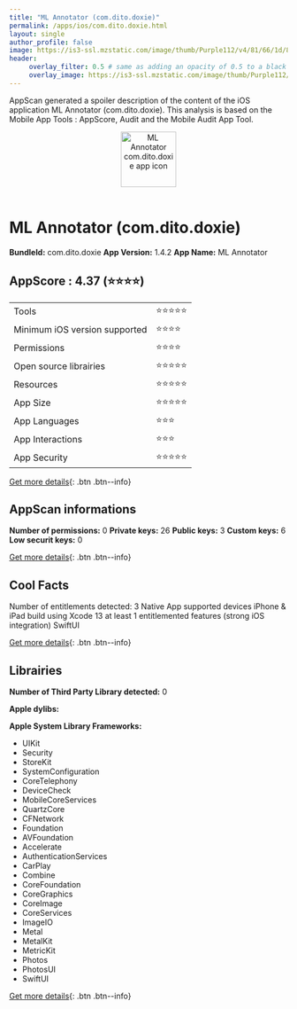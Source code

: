 ```yaml
---
title: "ML Annotator (com.dito.doxie)"
permalink: /apps/ios/com.dito.doxie.html
layout: single
author_profile: false
image: https://is3-ssl.mzstatic.com/image/thumb/Purple112/v4/81/66/1d/81661d0a-67f4-8d5f-ebf3-45556ff36ac9/AppIcon-1x_U007emarketing-0-7-0-85-220.png/512x512bb.jpg
header: 
     overlay_filter: 0.5 # same as adding an opacity of 0.5 to a black background
     overlay_image: https://is3-ssl.mzstatic.com/image/thumb/Purple112/v4/81/66/1d/81661d0a-67f4-8d5f-ebf3-45556ff36ac9/AppIcon-1x_U007emarketing-0-7-0-85-220.png/512x512bb.jpg
---
```

AppScan generated a spoiler description of the content of the iOS application ML Annotator (com.dito.doxie). This analysis is based on the Mobile App Tools : AppScore, Audit and the Mobile Audit App Tool.

  
  
<div style="text-align: center;"><img src="https://is3-ssl.mzstatic.com/image/thumb/Purple112/v4/81/66/1d/81661d0a-67f4-8d5f-ebf3-45556ff36ac9/AppIcon-1x_U007emarketing-0-7-0-85-220.png/512x512bb.jpg" width="100" height="100" alt="ML Annotator com.dito.doxie app icon"></div></br>
  
# ML Annotator (com.dito.doxie)

**BundleId:** com.dito.doxie
**App Version:** 1.4.2
**App Name:** ML Annotator


## AppScore : 4.37 (⭐️⭐️⭐️⭐️) 

<table>
<tr><td> Tools </td><td> ⭐️⭐️⭐️⭐️⭐️ </td></tr>
<tr><td> Minimum iOS version supported </td><td> ⭐️⭐️⭐️⭐️ </td></tr>
<tr><td> Permissions </td><td> ⭐️⭐️⭐️⭐️ </td></tr>
<tr><td> Open source librairies </td><td> ⭐️⭐️⭐️⭐️⭐️ </td></tr>
<tr><td> Resources </td><td> ⭐️⭐️⭐️⭐️⭐️ </td></tr>
<tr><td> App Size </td><td> ⭐️⭐️⭐️⭐️⭐️ </td></tr>
<tr><td> App Languages </td><td> ⭐️⭐️⭐️ </td></tr>
<tr><td> App Interactions </td><td> ⭐️⭐️⭐️ </td></tr>
<tr><td> App Security </td><td> ⭐️⭐️⭐️⭐️⭐️ </td></tr>
</table>

[Get more details](/pricing.html){: .btn .btn--info}  
  
## AppScan informations 

**Number of permissions:** 0
**Private keys:** 26
**Public keys:** 3
**Custom keys:** 6
**Low securit keys:** 0
  
[Get more details](/pricing.html){: .btn .btn--info}

## Cool Facts

Number of entitlements detected: 3
Native App
supported devices iPhone & iPad
build using Xcode 13
at least 1 entitlemented features (strong iOS integration)
SwiftUI
  
[Get more details](/pricing.html){: .btn .btn--info}

## Librairies 
**Number of Third Party Library detected:** 0

**Apple dylibs:**


**Apple System Library Frameworks:**
- UIKit
- Security
- StoreKit
- SystemConfiguration
- CoreTelephony
- DeviceCheck
- MobileCoreServices
- QuartzCore
- CFNetwork
- Foundation
- AVFoundation
- Accelerate
- AuthenticationServices
- CarPlay
- Combine
- CoreFoundation
- CoreGraphics
- CoreImage
- CoreServices
- ImageIO
- Metal
- MetalKit
- MetricKit
- Photos
- PhotosUI
- SwiftUI


  
[Get more details](/pricing.html){: .btn .btn--info}

